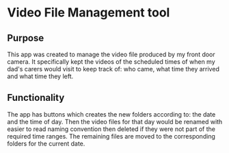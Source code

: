 # Video File Management tool

## Purpose
This app was created to manage the video file produced by my front door camera. It specifically kept the videos of the scheduled times of when my dad's carers would visit to keep track of: who came, what time they arrived and what time they left.

## Functionality
The app has buttons which creates the new folders according to: the date and the time of day. Then the video files for that day would be renamed with easier to read naming convention then deleted if they were not part of the required time ranges. The remaining files are moved to the corresponding folders for the current date.
